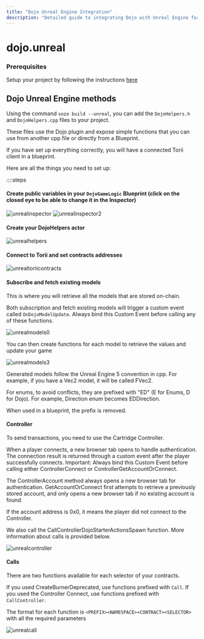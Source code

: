 ```yaml
---
title: "Dojo Unreal Engine Integration"
description: "Detailed guide to integrating Dojo with Unreal Engine for building onchain games"
---
```


# dojo.unreal

### Prerequisites

Setup your project by following the instructions [here](https://book.dojoengine.org/client/sdk/client/sdk/unrealengine)
## Dojo Unreal Engine methods

Using the command `sozo build --unreal`, you can add the `DojoHelpers.h` and `DojoHelpers.cpp` files to your project.

These files use the Dojo plugin and expose simple functions that you can use from another cpp file or directly from a Blueprint.

If you have set up everything correctly, you will have a connected Torii client in a blueprint.

Here are all the things you need to set up:

::::steps

#### Create public variables in your `DojoGameLogic` Blueprint (click on the closed eye to be able to change it in the Inspector)

![unrealinspector](/unreal/configinspector2.png)
![unrealinspector2](/unreal/configinspector.png)

#### Create your DojoHelpers actor

![unrealhelpers](/unreal/spawnhelpers.png)

#### Connect to Torii and set contracts addresses

![unrealtoriicontracts](/unreal/connect_setup.png)

#### Subscribe and fetch existing models

This is where you will retrieve all the models that are stored on-chain.

Both subscription and fetch existing models will trigger a custom event called `OnDojoModelUpdate`. Always bind this Custom Event before calling any of these functions.

![unrealmodels0](/unreal/getmodelupdate.png)

You can then create functions for each model to retrieve the values and update your game

![unrealmodels3](/unreal/accessmodel2.png)

Generated models follow the Unreal Engine 5 convention in cpp. For example, if you have a Vec2 model, it will be called FVec2.

For enums, to avoid conflicts, they are prefixed with "ED" (E for Enums, D for Dojo). For example, Direction enum becomes EDDirection.

When used in a blueprint, the prefix is removed.

#### Controller

To send transactions, you need to use the Cartridge Controller.

When a player connects, a new browser tab opens to handle authentication. The connection result is returned through a custom event after the player successfully connects. Important: Always bind this Custom Event before calling either ControllerConnect or ControllerGetAccountOrConnect.

The ControllerAccount method always opens a new browser tab for authentication. GetAccountOrConnect first attempts to retrieve a previously stored account, and only opens a new browser tab if no existing account is found.

If the account address is 0x0, it means the player did not connect to the Controller.

We also call the CallControllerDojoStarterActionsSpawn function. More information about calls is provided below.

![unrealcontroller](/unreal/controllerconnectandcall.png)

#### Calls

There are two functions available for each selector of your contracts.

If you used CreateBurnerDeprecated, use functions prefixed with `Call`.
If you used the Controller Connect, use functions prefixed with `CallController`.

The format for each function is `<PREFIX><NAMESPACE><CONTRACT><SELECTOR>` with all the required parameters

![unrealcall](/unreal/callmethod.png)
